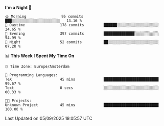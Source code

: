 <!--START_SECTION:waka-->
**I'm a Night 🦉** 

```text
🌞 Morning                95 commits          ███░░░░░░░░░░░░░░░░░░░░░░   13.16 % 
🌆 Daytime                178 commits         ██████░░░░░░░░░░░░░░░░░░░   24.65 % 
🌃 Evening                397 commits         ██████████████░░░░░░░░░░░   54.99 % 
🌙 Night                  52 commits          ██░░░░░░░░░░░░░░░░░░░░░░░   07.20 % 
```


📊 **This Week I Spent My Time On** 

```text
🕑︎ Time Zone: Europe/Amsterdam

💬 Programming Languages: 
TeX                      45 mins             █████████████████████████   99.67 % 
Text                     0 secs              ░░░░░░░░░░░░░░░░░░░░░░░░░   00.33 % 

🐱‍💻 Projects: 
Unknown Project          45 mins             █████████████████████████   100.00 % 
```


 Last Updated on 05/09/2025 19:05:57 UTC
<!--END_SECTION:waka-->
